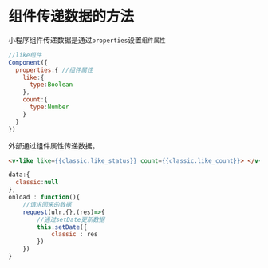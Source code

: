 # 组件传递数据的方法

小程序组件传递数据是通过`properties`设置`组件属性`
``` javascript
//like组件
Component({
  properties:{ //组件属性
    like:{
      type:Boolean
    },
    count:{
      type:Number
    }
  }
})
```
外部通过组件属性传递数据。
``` html
<v-like like={{classic.like_status}} count={{classic.like_count}}> </v-like>
```

``` javascript
data:{
  classic:null
},
onload : function(){
    //请求回来的数据
    request(ulr,{},(res)=>{
        //通过setDate更新数据
        this.setDate({
            classic : res
        })
    })
}
```